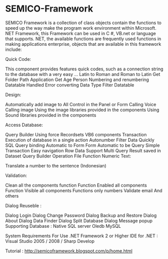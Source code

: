 # SEMICO-Framework
SEMICO Framework is a collection of class objects contain the functions to speed up the way make the program work environment within Microsoft. NET Framework, this Framework can be used in C #, VB.net or language that supports. NET, the available functions are frequently used functions in making applications enterprise, objects that are available in this framework include:

Quick Code:

This component provides features quick codes, such as a connection string to the database with a very easy ...
Latin to Roman and Roman to Latin
Get Folder Path Application
Get Age Person
Numbering and renumbering Datatable
Handled Error converting Data Type
Filter Datatable

Design:

Automatically add image to All Control in the Panel or Form
Calling Voice
Calling image
Using the image libraries provided in the components
Using Sound libraries provided in the components


Access Database:

Query Builder
Using force Recordsets VB6 components
Transaction
Execution of database in a single action
Autonumber
Filter Data Quickly
SQL Query binding Automatic to Form
Form Automatic to be Query
Simple Transaction
Easy navigation Row Data
Support Multi Query Result saved in Dataset
Query Builder
Operation File
Function Numeric Text:

Translate a number to the sentence (Indonesian)

Validation:

Clean all the components function
Function Enabled all components
Function Visible all components
Functions only numbers
Validate email
And others

Dialog Reuseble :

Dialog Login
Dialog Change Password
Dialog Backup and Restore
Dialog About
Dialog Data Finder
Dialog Split Database
Dialog Message popup
Supporting Database :
Native SQL server
Oledb
MySQL

System Requirements
For Use
.NET Framework 2 or Higher
IDE for .NET : Visual Studio 2005 / 2008 / Sharp Develop

Tutorial : http://semicoframework.blogspot.com/p/home.html
